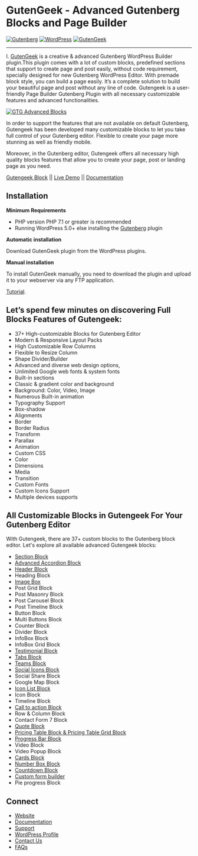 #  GutenGeek - Advanced Gutenberg Blocks and Page Builder

[![Gutenberg](https://doc-14-b0-docs.googleusercontent.com/docs/securesc/mi0u4kp69v8n95dv90mge9b0jjhita7q/oananq3mltp5pdbvvhl15jun0dj9ktj2/1592532225000/16525911014609639252/16525911014609639252/1rA0RUXJDXLLZsJHaD1BY3g0w6mSvOcOJ?e=view&authuser=0&nonce=de5bf4v6ti064&user=16525911014609639252&hash=52sjit0l2c4mqsskbtt620iq9p4len78)](https://gutengeek.com/)
[![WordPress](https://doc-0c-b0-docs.googleusercontent.com/docs/securesc/mi0u4kp69v8n95dv90mge9b0jjhita7q/n3p3dtsa775fggjppa49m0fkgtgk147r/1592532300000/16525911014609639252/16525911014609639252/1lmS_u3nxrTGynBEw2pf-YS3IF1uacHEu?e=view&authuser=0)](https://wordpress.org/plugins/gtg-advanced-blocks/)
[![GutenGeek](https://doc-0c-b0-docs.googleusercontent.com/docs/securesc/mi0u4kp69v8n95dv90mge9b0jjhita7q/j64278jtue15pjg6ikkj5m4p11kjf1bm/1592532300000/16525911014609639252/16525911014609639252/1OdhVF7kcRmVAqSq9G6JQM4_USNsiMkso?e=view&authuser=0)](https://wordpress.org/plugins/gtg-advanced-blocks/advanced/)

----
I. [GutenGeek](https://gutengeek.com/) is a creative & advanced Gutenberg WordPress Builder plugin.This plugin comes with a  lot of custom blocks, predefined sections that support to create page and post easily, without code requirement, specially designed for new Gutenberg WordPress Editor. With premade block style, you can build a page easily. It’s a complete solution to build your beautiful page and post without any line of code. Gutengeek is a user-friendly Page Builder Gutenberg Plugin with all necessary customizable features and advanced functionalities.

[![GTG Advanced Blocks](https://drive.google.com/uc?export=view&id=1WS8m2mg8vzQ-K5p_Rq0x0nLeG8p-QALF)](https://www.youtube.com/watch?v=UkCBMzwYAkM)

In order to support the features that are not available on default Gutenberg, Gutengeek has been developed many customizable blocks to let you take full control of your Gutenberg editor. Flexible to create your page more stunning as well as friendly mobile.

Moreover, in the Gutenberg editor, Gutengeek offers all necessary high quality blocks features that allow you to create your page, post or landing page as you need.

[Gutengeek Block](gutengeek.com) || [Live Demo](https://libs.gutengeek.com/#/blocks) || [Documentation](https://docs.gutengeek.com/)

## Installation

**Minimum Requirements**

* PHP version PHP 7.1 or greater is recommended
* Running WordPress 5.0+ else installing the [Gutenberg](https://wordpress.org/plugins/gutenberg/) plugin

**Automatic installation**

Download GutenGeek plugin from the WordPress plugins.

**Manual installation**

To install GutenGeek manually, you need to download the plugin and upload it to your webserver via any FTP application.

[Tutorial](https://docs.gutengeek.com/faq/installing-guntengeek-plugin/).


## Let’s spend few minutes on discovering Full Blocks Features of Gutengeek:

* 37+ High-customizable Blocks for Gutenberg Editor
* Modern & Responsive Layout Packs
* High Customizable Row Columns
* Flexible to Resize Column
* Shape Divider/Builder
* Advanced and diverse web design options,
* Unlimited Google web fonts & system fonts
* Built-in sections
* Classic & gradient color and background
* Background: Color, Video, Image
* Numerous Built-in animation
* Typography Support
* Box-shadow
* Alignments
* Border
* Border Radius
* Transform
* Parallax
* Animation
* Custom CSS
* Color
* Dimensions
* Media
* Transition
* Custom Fonts
* Custom Icons Support
* Multiple devices supports

## All Customizable Blocks in Gutengeek For Your Gutenberg Editor

With Gutengeek, there are 37+ custom blocks to the Gutenberg block editor. Let's explore all available advanced Gutengeek blocks:

* [Section Block](https://gutengeek.com/template-library/#/blocks/sections)
* [Advanced Accordion Block](https://gutengeek.com/template-library/#/blocks/accordion)
* [Header Block](https://gutengeek.com/template-library/#/blocks/header)
* Heading Block
* [Image Box](https://gutengeek.com/template-library/#/blocks/image-box)
* Post Grid Block
* Post Masonry Block
* Post Carousel Block
* Post Timeline Block
* Button Block
* Multi Buttons Block
* Counter Block
* Divider Block
* InfoBox Block
* InfoBox Grid Block
* [Testimonial Block](https://gutengeek.com/template-library/#/blocks/testimonial)
* [Tabs Block](https://gutengeek.com/template-library/#/blocks/tabs)
* [Teams Block](https://gutengeek.com/template-library/#/blocks/team)
* [Social Icons Block](https://gutengeek.com/template-library/#/blocks/social-icons)
* Social Share Block
* Google Map Block
* [Icon List Block](https://gutengeek.com/template-library/#/blocks/icon-list)
* Icon Block
* Timeline Block
* [Call to action Block](https://gutengeek.com/template-library/#/blocks/call-to-action)
* Row & Column Block
* Contact Form 7 Block
* [Quote Block](https://gutengeek.com/template-library/#/blocks/blockquote)
* [Pricing Table Block & Pricing Table Grid Block](https://gutengeek.com/template-library/#/blocks/pricing)
* [Progress Bar Block](https://gutengeek.com/template-library/#/blocks/progress-bar)
* Video Block
* Video Popup Block
* [Cards Block](https://gutengeek.com/template-library/#/blocks/card)
* [Number Box Block](https://gutengeek.com/template-library/#/blocks/number-box)
* [Countdown Block](https://gutengeek.com/template-library/#/blocks/countdown)
* [Custom form builder](https://gutengeek.com/template-library/#/blocks/contact)
* Pie progress Block

## Connect

* [Website](https://gutengeek.com/)
* [Documentation](https://docs.gutengeek.com/)
* [Support](https://gutengeek.com/support/)
* [WordPress Profile](https://profiles.wordpress.org/gutengeek/#content-plugins)
* [Contact Us](https://gutengeek.com/contact/)
* [FAQs](https://docs.gutengeek.com/topics/faqs/)



